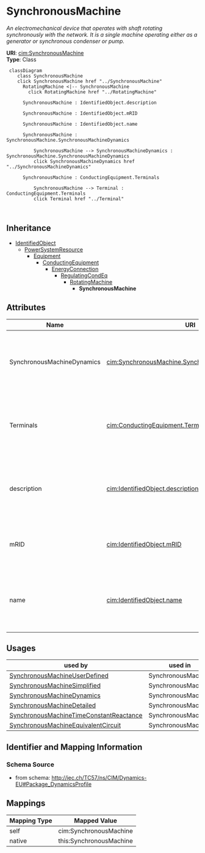 # SynchronousMachine


_An electromechanical device that operates with shaft rotating synchronously with the network. It is a single machine operating either as a generator or synchronous condenser or pump._





**URI**: [cim:SynchronousMachine](http://iec.ch/TC57/CIM100#SynchronousMachine)<br />
**Type**: Class




```mermaid
 classDiagram
    class SynchronousMachine
    click SynchronousMachine href "../SynchronousMachine"
      RotatingMachine <|-- SynchronousMachine
        click RotatingMachine href "../RotatingMachine"
      
      SynchronousMachine : IdentifiedObject.description
        
      SynchronousMachine : IdentifiedObject.mRID
        
      SynchronousMachine : IdentifiedObject.name
        
      SynchronousMachine : SynchronousMachine.SynchronousMachineDynamics
        
          SynchronousMachine --> SynchronousMachineDynamics : SynchronousMachine.SynchronousMachineDynamics
          click SynchronousMachineDynamics href "../SynchronousMachineDynamics"
        
      SynchronousMachine : ConductingEquipment.Terminals
        
          SynchronousMachine --> Terminal : ConductingEquipment.Terminals
          click Terminal href "../Terminal"
        
      
```





## Inheritance
* [IdentifiedObject](IdentifiedObject.md)
    * [PowerSystemResource](PowerSystemResource.md)
        * [Equipment](Equipment.md)
            * [ConductingEquipment](ConductingEquipment.md)
                * [EnergyConnection](EnergyConnection.md)
                    * [RegulatingCondEq](RegulatingCondEq.md)
                        * [RotatingMachine](RotatingMachine.md)
                            * **SynchronousMachine**



## Attributes


| Name | URI | Cardinality and Range | Description | Inheritance |
| ---  | --- | --- | --- | --- |
| SynchronousMachineDynamics | [cim:SynchronousMachine.SynchronousMachineDynamics](http://iec.ch/TC57/CIM100#SynchronousMachine.SynchronousMachineDynamics) | 0..1 <br />  [SynchronousMachineDynamics](SynchronousMachineDynamics.md)  | Synchronous machine dynamics model used to describe dynamic behaviour of this... | direct |
| Terminals | [cim:ConductingEquipment.Terminals](http://iec.ch/TC57/CIM100#ConductingEquipment.Terminals) | * <br />  [Terminal](Terminal.md)  | Conducting equipment have terminals that may be connected to other conducting... | [ConductingEquipment](ConductingEquipment.md) |
| description | [cim:IdentifiedObject.description](http://iec.ch/TC57/CIM100#IdentifiedObject.description) | 0..1 <br />  string  | The description is a free human readable text describing or naming the object | [IdentifiedObject](IdentifiedObject.md) |
| mRID | [cim:IdentifiedObject.mRID](http://iec.ch/TC57/CIM100#IdentifiedObject.mRID) | 1 <br />  string  | Master resource identifier issued by a model authority | [IdentifiedObject](IdentifiedObject.md) |
| name | [cim:IdentifiedObject.name](http://iec.ch/TC57/CIM100#IdentifiedObject.name) | 0..1 <br />  string  | The name is any free human readable and possibly non unique text naming the o... | [IdentifiedObject](IdentifiedObject.md) |





## Usages

| used by | used in | type | used |
| ---  | --- | --- | --- |
| [SynchronousMachineUserDefined](SynchronousMachineUserDefined.md) | SynchronousMachine | range | [SynchronousMachine](SynchronousMachine.md) |
| [SynchronousMachineSimplified](SynchronousMachineSimplified.md) | SynchronousMachine | range | [SynchronousMachine](SynchronousMachine.md) |
| [SynchronousMachineDynamics](SynchronousMachineDynamics.md) | SynchronousMachine | range | [SynchronousMachine](SynchronousMachine.md) |
| [SynchronousMachineDetailed](SynchronousMachineDetailed.md) | SynchronousMachine | range | [SynchronousMachine](SynchronousMachine.md) |
| [SynchronousMachineTimeConstantReactance](SynchronousMachineTimeConstantReactance.md) | SynchronousMachine | range | [SynchronousMachine](SynchronousMachine.md) |
| [SynchronousMachineEquivalentCircuit](SynchronousMachineEquivalentCircuit.md) | SynchronousMachine | range | [SynchronousMachine](SynchronousMachine.md) |






## Identifier and Mapping Information







### Schema Source


* from schema: http://iec.ch/TC57/ns/CIM/Dynamics-EU#Package_DynamicsProfile





## Mappings

| Mapping Type | Mapped Value |
| ---  | ---  |
| self | cim:SynchronousMachine |
| native | this:SynchronousMachine |




